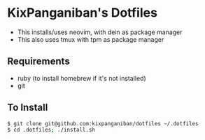 # KixPanganiban's Dotfiles
- This installs/uses neovim, with dein as package manager
- This also uses tmux with tpm as package manager

## Requirements
- ruby (to install homebrew if it's not installed)
- git

## To Install
```bash
$ git clone git@github.com:kixpanganiban/dotfiles ~/.dotfiles
$ cd .dotfiles; ./install.sh
```
